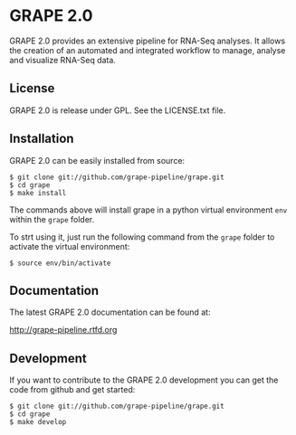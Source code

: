 GRAPE 2.0
=========

GRAPE 2.0 provides an extensive pipeline for RNA-Seq analyses. It allows the creation of an automated and integrated workflow to manage, analyse and visualize RNA-Seq data.


License
-------

GRAPE 2.0 is release under GPL. See the LICENSE.txt file.


Installation
------------

GRAPE 2.0 can be easily installed from source:

    $ git clone git://github.com/grape-pipeline/grape.git
    $ cd grape
    $ make install

The commands above will install grape in a python virtual environment `env`
within the `grape` folder.

To strt using it, just run the following command from the `grape` folder to activate the virtual environment:

    $ source env/bin/activate


Documentation
-------------

The latest GRAPE 2.0 documentation can be found at:

http://grape-pipeline.rtfd.org


Development
-----------

If you want to contribute to the GRAPE 2.0 development you can get the code from github and get started:

    $ git clone git://github.com/grape-pipeline/grape.git
    $ cd grape
    $ make develop
